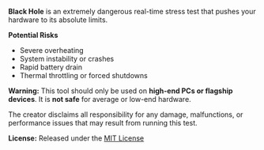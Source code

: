 **Black Hole** is an extremely dangerous real-time stress test that pushes your hardware to its absolute limits.  

**Potential Risks**
- Severe overheating  
- System instability or crashes  
- Rapid battery drain  
- Thermal throttling or forced shutdowns  

**Warning:** This tool should only be used on **high-end PCs or flagship devices**. It is **not safe** for average or low-end hardware.  

The creator disclaims all responsibility for any damage, malfunctions, or performance issues that may result from running this test.  

**License:** Released under the [MIT License](https://opensource.org/license/MIT)
